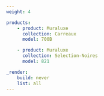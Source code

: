 ```yaml
---
weight: 4

products:
    - product: Muraluxe
      collection: Carreaux
      model: 700B

    - product: Muraluxe
      collection: Selection-Noires
      model: 821

_render:
    build: never
    list: all
---
```

